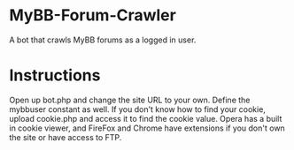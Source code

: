 MyBB-Forum-Crawler
==================

A bot that crawls MyBB forums as a logged in user.


Instructions
============

Open up bot.php and change the site URL to your own.  Define the mybbuser constant as well.  If you don't know how to find your cookie, upload cookie.php and access it to find the cookie value.  Opera has a built in cookie viewer, and FireFox and Chrome have extensions if you don't own the site or have access to FTP.